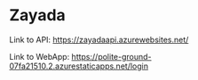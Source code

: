 # Zayada

Link to API: https://zayadaapi.azurewebsites.net/

Link to WebApp: https://polite-ground-07fa21510.2.azurestaticapps.net/login
